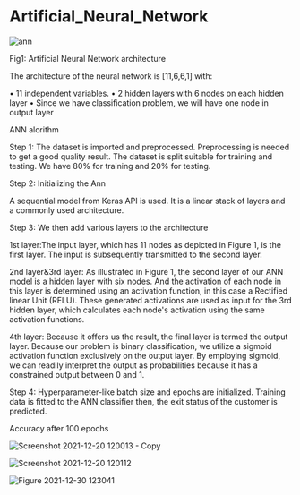 # Artificial_Neural_Network

![ann](https://user-images.githubusercontent.com/66326769/147590402-08d772b0-25d6-4f43-b32a-ea2a87476e4d.png)

Fig1: Artificial Neural Network architecture

The architecture of the neural network is [11,6,6,1] with: 

•	11 independent variables. 
•	2 hidden layers with 6 nodes on each hidden layer
•	Since we have classification problem, we will have one node in output layer  

ANN alorithm

Step 1: The dataset is imported and preprocessed. Preprocessing is needed to get a good quality result. The dataset is split suitable for training and testing. We have 80% for training and 20% for testing. 

Step 2: Initializing the Ann 

A sequential model from Keras API is used. It is a linear stack of layers and a commonly used architecture.

Step 3: We then add various layers to the architecture 

1st layer:The input layer, which has 11 nodes as depicted in Figure 1, is the first layer. The input is subsequently transmitted to the second layer.

2nd layer&3rd layer: As illustrated in Figure 1, the second layer of our ANN model is a hidden layer with six nodes. And the activation of each node in this layer is determined using an activation function, in this case a Rectified linear Unit (RELU). These generated activations are used as input for the 3rd hidden layer, which calculates each node's activation using the same activation functions.  

4th layer:  Because it offers us the result, the final layer is termed the output layer. Because our problem is binary classification, we utilize a sigmoid activation function exclusively on the output layer. By employing sigmoid, we can readily interpret the output as probabilities because it has a constrained output between 0 and 1.

Step 4:  Hyperparameter-like batch size and epochs are initialized. Training data is fitted to the ANN classifier then, the exit status of the customer is predicted.  



Accuracy after 100 epochs

![Screenshot 2021-12-20 120013 - Copy](https://user-images.githubusercontent.com/66326769/147728240-32118a43-aa24-4c9a-aa4d-e80fbf7397d2.png)


![Screenshot 2021-12-20 120112](https://user-images.githubusercontent.com/66326769/147728262-ceadb802-9d71-47bc-b005-f902847a40f7.png)



![Figure 2021-12-30 123041](https://user-images.githubusercontent.com/66326769/147728214-78bc79dd-cb88-4139-9f2c-2a53beea4ac1.png)

